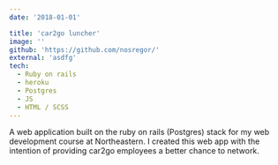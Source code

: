 ```yaml
---
date: '2018-01-01'

title: 'car2go luncher'
image: ''
github: 'https://github.com/nosregor/'
external: 'asdfg'
tech:
  - Ruby on rails
  - heroku
  - Postgres
  - JS
  - HTML / SCSS
---
```


A web application built on the ruby on rails (Postgres) stack for my web development course at Northeastern. I created this web app with the intention of providing car2go employees a better chance to network.
